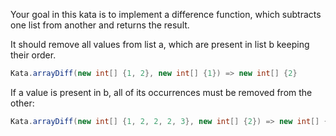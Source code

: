 Your goal in this kata is to implement a difference function, which subtracts one list from another and returns the result.

It should remove all values from list a, which are present in list b keeping their order.
```java
Kata.arrayDiff(new int[] {1, 2}, new int[] {1}) => new int[] {2}
```

If a value is present in b, all of its occurrences must be removed from the other:
```java
Kata.arrayDiff(new int[] {1, 2, 2, 2, 3}, new int[] {2}) => new int[] {1, 3}
```